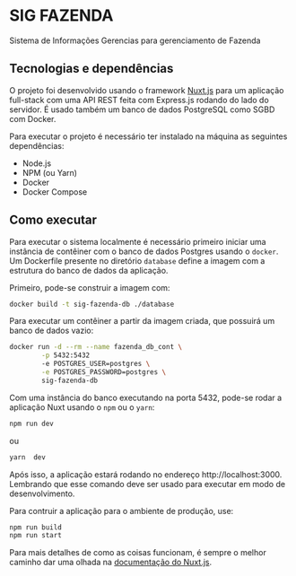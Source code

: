 # SIG FAZENDA

Sistema de Informações Gerencias para gerenciamento de Fazenda

## Tecnologias e dependências

O projeto foi desenvolvido usando o framework [Nuxt.js](https://nuxtjs.org) para
um aplicação full-stack com uma API REST feita com Express.js rodando do lado do
servidor. É usado também um banco de dados PostgreSQL como SGBD com Docker.

Para executar o projeto é necessário ter instalado na máquina as seguintes
dependências:

- Node.js
- NPM (ou Yarn)
- Docker
- Docker Compose


## Como executar

Para executar o sistema localmente é necessário primeiro iniciar uma instância
de contêiner com o banco de dados Postgres usando o `docker`. Um Dockerfile
presente no diretório `database` define a imagem com a estrutura do banco de
dados da aplicação.

Primeiro, pode-se construir a imagem com:

```bash
docker build -t sig-fazenda-db ./database
```

Para executar um contêiner a partir da imagem criada, que possuirá um banco de
dados vazio:

```bash
docker run -d --rm --name fazenda_db_cont \
        -p 5432:5432
        -e POSTGRES_USER=postgres \
        -e POSTGRES_PASSWORD=postgres \
        sig-fazenda-db
```

Com uma instância do banco executando na porta 5432, pode-se rodar a aplicação
Nuxt usando o `npm` ou o `yarn`:

```bash
npm run dev
```

ou

```bash
yarn  dev
```

Após isso, a aplicação estará rodando no endereço http://localhost:3000.
Lembrando que esse comando deve ser usado para executar em modo de
desenvolvimento.

Para contruir a aplicação para o ambiente de produção, use:

```bash
npm run build
npm run start
```

Para mais detalhes de como as coisas funcionam, é sempre o melhor caminho dar
uma olhada na [documentação do Nuxt.js](https://nuxtjs.org).
